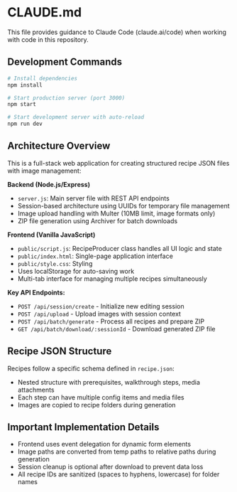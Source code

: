 # CLAUDE.md

This file provides guidance to Claude Code (claude.ai/code) when working with code in this repository.

## Development Commands

```bash
# Install dependencies
npm install

# Start production server (port 3000)
npm start

# Start development server with auto-reload
npm run dev
```

## Architecture Overview

This is a full-stack web application for creating structured recipe JSON files with image management:

**Backend (Node.js/Express)**
- `server.js`: Main server file with REST API endpoints
- Session-based architecture using UUIDs for temporary file management
- Image upload handling with Multer (10MB limit, image formats only)
- ZIP file generation using Archiver for batch downloads

**Frontend (Vanilla JavaScript)**
- `public/script.js`: RecipeProducer class handles all UI logic and state
- `public/index.html`: Single-page application interface
- `public/style.css`: Styling
- Uses localStorage for auto-saving work
- Multi-tab interface for managing multiple recipes simultaneously

**Key API Endpoints:**
- `POST /api/session/create` - Initialize new editing session
- `POST /api/upload` - Upload images with session context
- `POST /api/batch/generate` - Process all recipes and prepare ZIP
- `GET /api/batch/download/:sessionId` - Download generated ZIP file

## Recipe JSON Structure

Recipes follow a specific schema defined in `recipe.json`:
- Nested structure with prerequisites, walkthrough steps, media attachments
- Each step can have multiple config items and media files
- Images are copied to recipe folders during generation

## Important Implementation Details

- Frontend uses event delegation for dynamic form elements
- Image paths are converted from temp paths to relative paths during generation
- Session cleanup is optional after download to prevent data loss
- All recipe IDs are sanitized (spaces to hyphens, lowercase) for folder names